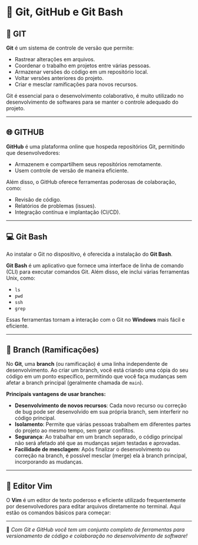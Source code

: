 # 📝 Git, GitHub e Git Bash

## 🚀 GIT

**Git** é um sistema de controle de versão que permite:

- Rastrear alterações em arquivos.
- Coordenar o trabalho em projetos entre várias pessoas.
- Armazenar versões do código em um repositório local.
- Voltar versões anteriores do projeto.
- Criar e mesclar ramificações para novos recursos.


Git é essencial para o desenvolvimento colaborativo, é muito utilizado no desenvolvimento de softwares para se manter o controle adequado do projeto.

---

## 🌐 GITHUB

**GitHub** é uma plataforma online que hospeda repositórios Git, permitindo que desenvolvedores:

- Armazenem e compartilhem seus repositórios remotamente.
- Usem controle de versão de maneira eficiente.

Além disso, o GitHub oferece ferramentas poderosas de colaboração, como:

- Revisão de código.
- Relatórios de problemas (issues).
- Integração contínua e implantação (CI/CD).

---

## 💻 Git Bash

Ao instalar o Git no dispositivo, é oferecida a instalação do **Git Bash**.

**Git Bash** é um aplicativo que fornece uma interface de linha de comando (CLI) para executar comandos Git. Além disso, ele inclui várias ferramentas Unix, como:

- `ls`
- `pwd`
- `ssh`
- `grep`

Essas ferramentas tornam a interação com o Git no **Windows** mais fácil e eficiente.

---

## 🌿 Branch (Ramificações)

No **Git**, uma **branch** (ou ramificação) é uma linha independente de desenvolvimento. Ao criar um branch, você está criando uma cópia do seu código em um ponto específico, permitindo que você faça mudanças sem afetar a branch principal (geralmente chamada de `main`).

**Principais vantagens de usar branches:**

- **Desenvolvimento de novos recursos**: Cada novo recurso ou correção de bug pode ser desenvolvido em sua própria branch, sem interferir no código principal.
- **Isolamento**: Permite que várias pessoas trabalhem em diferentes partes do projeto ao mesmo tempo, sem gerar conflitos.
- **Segurança**: Ao trabalhar em um branch separado, o código principal não será afetado até que as mudanças sejam testadas e aprovadas.
- **Facilidade de mesclagem**: Após finalizar o desenvolvimento ou correção na branch, é possível mesclar (merge) ela à branch principal, incorporando as mudanças.

---

## 📝 Editor Vim

O **Vim** é um editor de texto poderoso e eficiente utilizado frequentemente por desenvolvedores para editar arquivos diretamente no terminal. Aqui estão os comandos básicos para começar:

---

📖 *Com Git e GitHub você tem um conjunto completo de ferramentas para versionamento de código e colaboração no desenvolvimento de software!*

